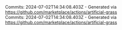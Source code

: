 Commits: 2024-07-02T14:34:08.403Z - Generated via https://github.com/marketplace/actions/artificial-grass
<br>
Commits: 2024-07-02T14:34:08.403Z - Generated via https://github.com/marketplace/actions/artificial-grass
<br>
